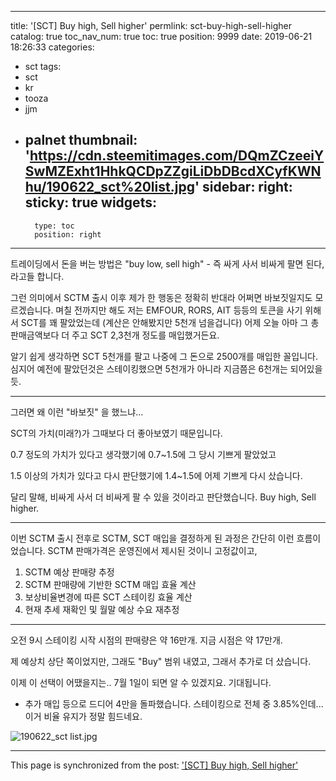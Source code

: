 
---
title: '[SCT] Buy high, Sell higher'
permlink: sct-buy-high-sell-higher
catalog: true
toc_nav_num: true
toc: true
position: 9999
date: 2019-06-21 18:26:33
categories:
- sct
tags:
- sct
- kr
- tooza
- jjm
- palnet
thumbnail: 'https://cdn.steemitimages.com/DQmZCzeeiYSwMZExht1HhkQCDpZZgiLiDbDBcdXCyfKWNhu/190622_sct%20list.jpg'
sidebar:
    right:
        sticky: true
widgets:
    -
        type: toc
        position: right
---


트레이딩에서 돈을 버는 방법은 "buy low, sell high" - 즉 싸게 사서 비싸게 팔면 된다, 라고들 합니다. 

그런 의미에서 SCTM 출시 이후 제가 한 행동은 정확히 반대라 어쩌면 바보짓일지도 모르겠습니다. 며칠 전까지만 해도 저는 EMFOUR, RORS, AIT 등등의 토큰을 사기 위해서 SCT를 꽤 팔았었는데 (계산은 안해봤지만 5천개 넘을겁니다) 어제 오늘 아마 그 총 판매금액보다 더 주고 SCT 2,3천개 정도를 매입했거든요. 

알기 쉽게 생각하면 SCT 5천개를 팔고 나중에 그 돈으로 2500개를 매입한 꼴입니다. 심지어 예전에 팔았던것은 스테이킹했으면 5천개가 아니라 지금쯤은 6천개는 되어있을듯. 

---

그러면 왜 이런 "바보짓" 을 했느냐...

SCT의 가치(미래?)가 그때보다 더 좋아보였기 때문입니다. 

0.7 정도의 가치가 있다고 생각했기에 0.7~1.5에 그 당시 기쁘게 팔았었고

1.5 이상의 가치가 있다고 다시 판단했기에 1.4~1.5에 어제 기쁘게 다시 샀습니다.

달리 말해, 비싸게 사서 더 비싸게 팔 수 있을 것이라고 판단했습니다. Buy high, Sell higher. 

---

이번 SCTM 출시 전후로 SCTM, SCT 매입을 결정하게 된 과정은 간단히 이런 흐름이었습니다. SCTM 판매가격은 운영진에서 제시된 것이니 고정값이고, 

1. SCTM 예상 판매량 추정
2. SCTM 판매량에 기반한 SCTM 매입 효율 계산
3. 보상비율변경에 따른 SCT 스테이킹 효율 계산
4. 현재 추세 재확인 및 월말 예상 수요 재추정

---

오전 9시 스테이킹 시작 시점의 판매량은 약 16만개. 지금 시점은 약 17만개. 

제 예상치 상단 쪽이었지만, 그래도 "Buy"  범위 내였고, 그래서 추가로 더 샀습니다. 

이제 이 선택이 어땠을지는.. 7월 1일이 되면 알 수 있겠지요. 기대됩니다.

* 추가 매입 등으로 드디어 4만을 돌파했습니다. 스테이킹으로 전체 중 3.85%인데... 이거 비율 유지가 정말 힘드네요.

![190622_sct list.jpg](https://cdn.steemitimages.com/DQmZCzeeiYSwMZExht1HhkQCDpZZgiLiDbDBcdXCyfKWNhu/190622_sct%20list.jpg)

- - -

This page is synchronized from the post: ['[SCT] Buy high, Sell higher'](https://steemit.com/@glory7/sct-buy-high-sell-higher)
